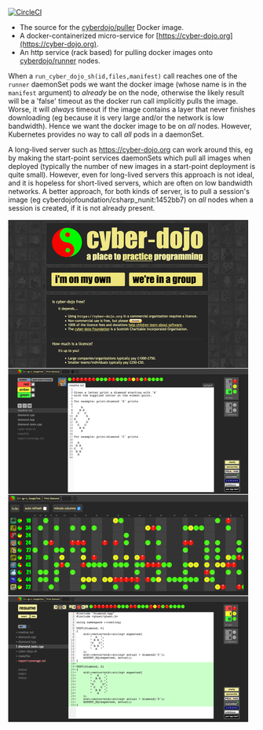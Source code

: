 [![CircleCI](https://circleci.com/gh/cyber-dojo/puller.svg?style=svg)](https://circleci.com/gh/cyber-dojo/puller)

- The source for the [cyberdojo/puller](https://hub.docker.com/r/cyberdojo/puller/tags) Docker image.
- A docker-containerized micro-service for [https://cyber-dojo.org](https://cyber-dojo.org).
- An http service (rack based) for pulling docker images onto
[cyberdojo/runner](https://github.com/cyber-dojo/runner) nodes.

When a `run_cyber_dojo_sh(id,files,manifest)` call reaches one of the `runner`
daemonSet pods we want the docker image (whose name is in the `manifest` argument)
to *already* be on the node, otherwise the likely result will be a 'false' timeout
as the docker run call implicitly pulls the image.  Worse, it will *always* timeout
if the image contains a layer that never finishes downloading (eg because it is very
large and/or the network is low bandwidth). Hence we want the docker image to be on
*all* nodes. However, Kubernetes provides no way to call *all* pods in a daemonSet.

A long-lived server such as https://cyber-dojo.org can work around this, eg by
making the start-point services daemonSets which pull all images when deployed (typically
the number of new images in a start-point deployment is quite small). However, even for
long-lived servers this approach is not ideal, and it is hopeless for short-lived
servers, which are often on low bandwidth networks. A better approach, for both
kinds of server, is to pull a session's image (eg cyberdojofoundation/csharp_nunit:1452bb7) on
*all* nodes when a session is created, if it is not already present.

![cyber-dojo.org home page](https://github.com/cyber-dojo/cyber-dojo/blob/master/shared/home_page_snapshot.png)
